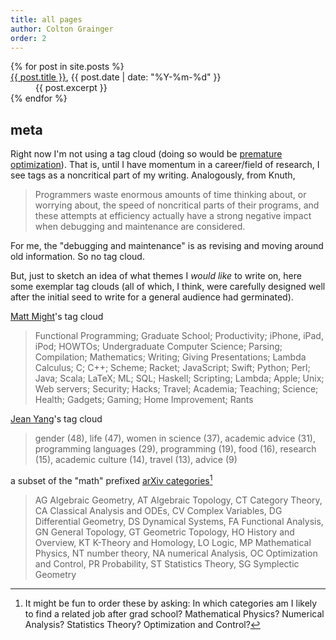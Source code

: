 ```yaml
---
title: all pages 
author: Colton Grainger
order: 2
---
```


<dl>
  {% for post in site.posts %}
      <dt>
	<a href="{{ post.url }}">{{ post.title }}</a>, {{ post.date | date: "%Y-%m-%d" }}
      </dt>
      <dd>
	{{ post.excerpt }}
      </dd>
  {% endfor %}
</dl>

## meta

Right now I'm not using a tag cloud (doing so would be [premature optimization](http://wiki.c2.com/?PrematureOptimization)). That is, until I have momentum in a career/field of research, I see tags as a noncritical part of my writing. Analogously, from Knuth,
> Programmers waste enormous amounts of time thinking about, or worrying about, the speed of noncritical parts of their programs, and these attempts at efficiency actually have a strong negative impact when debugging and maintenance are considered.

For me, the "debugging and maintenance" is as revising and moving around old information. So no tag cloud.

But, just to sketch an idea of what themes I *would like* to write on, here some exemplar tag clouds (all of which, I think, were carefully designed well after the initial seed to write for a general audience had germinated).

[Matt Might](https://matt.might.net/articles/)'s tag cloud
> Functional Programming; Graduate School; Productivity; iPhone, iPad, iPod; HOWTOs; Undergraduate Computer Science; Parsing; Compilation; Mathematics; Writing; Giving Presentations; Lambda Calculus; C; C++; Scheme; Racket; JavaScript; Swift; Python; Perl; Java; Scala; LaTeX; ML; SQL; Haskell; Scripting; Lambda; Apple; Unix; Web servers; Security; Hacks; Travel; Academia; Teaching; Science; Health; Gadgets; Gaming; Home Improvement; Rants

[Jean Yang](http://jxyzabc.blogspot.com/)'s tag cloud
> gender (48), life (47), women in science (37), academic advice (31), programming languages (29), programming (19), food (16), research (15), academic culture (14), travel (13), advice (9)

a subset of the "math" prefixed [arXiv categories](https://arxiv.org/archive/math)[^order]
> AG Algebraic Geometry, AT Algebraic Topology, CT Category Theory, CA Classical Analysis and ODEs, CV Complex Variables, DG Differential Geometry, DS Dynamical Systems, FA Functional Analysis, GN General Topology, GT Geometric Topology, HO History and Overview, KT K-Theory and Homology, LO Logic, MP Mathematical Physics, NT number theory, NA numerical Analysis, OC Optimization and Control, PR Probability, ST Statistics Theory, SG Symplectic Geometry

[^order]: It might be fun to order these by asking: In which categories am I likely to find a related job after grad school? Mathematical Physics? Numerical Analysis? Statistics Theory? Optimization and Control?
